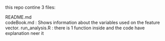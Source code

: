this repo contine 3 files:

README.md   
codeBook.md : Shows information about the variables used on the feature vector.
run_analysis.R : there is 1 function inside and the code have explanation neer it


